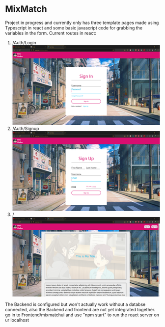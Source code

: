 # MixMatch

Project in progress and currently only has three template pages made using Typescript in react and some basic javascript code for grabbing the variables in the form.
Current routes in react:
1. /Auth/Login
![Login Page](https://github.com/MrBunnyT/MixMatch/blob/master/ReadmeAssets/WebTech1.PNG?raw=true)
2. /Auth/Signup
![Signup Page](https://github.com/MrBunnyT/MixMatch/blob/master/ReadmeAssets/WebTech2.PNG?raw=true)
3. /
![Home Page](https://github.com/MrBunnyT/MixMatch/blob/master/ReadmeAssets/WebTech3.PNG?raw=true)

The Backend is configured but won't actually work without a databse connected, also the Backend and frontend are not yet integrated together.
go in to Frontend/mixmatchui and use "npm start" to run the react server on ur localhost
